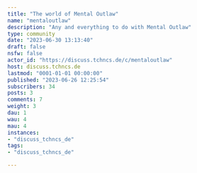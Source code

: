 ```yaml
---
title: "The world of Mental Outlaw" 
name: "mentaloutlaw"
description: "Any and everything to do with Mental Outlaw"
type: community
date: "2023-06-30 13:13:40"
draft: false
nsfw: false
actor_id: "https://discuss.tchncs.de/c/mentaloutlaw"
host: discuss.tchncs.de
lastmod: "0001-01-01 00:00:00"
published: "2023-06-26 12:25:54"
subscribers: 34
posts: 3
comments: 7
weight: 3
dau: 1
wau: 4
mau: 4
instances:
- "discuss_tchncs_de"
tags: 
- "discuss_tchncs_de"

---
```

